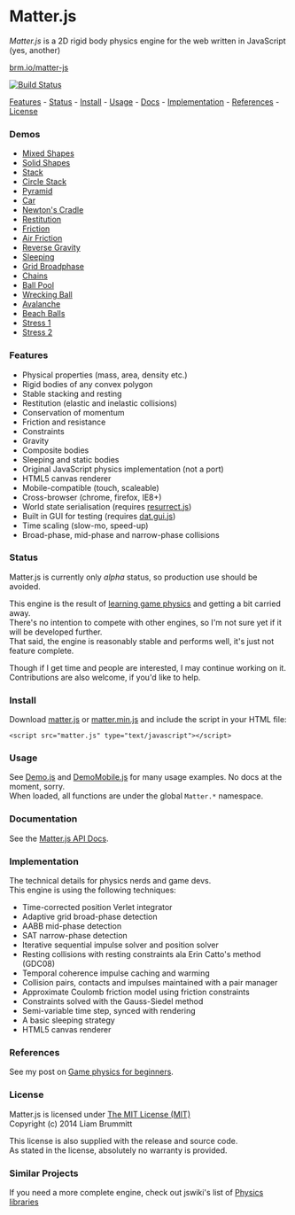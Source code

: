 # Matter.js

*Matter.js* is a 2D rigid body physics engine for the web written in JavaScript (yes, another)

[brm.io/matter-js](http://brm.io/matter-js)

[![Build Status](https://travis-ci.org/liabru/matter-js.png?branch=master)](https://travis-ci.org/liabru/matter-js)

[Features](#features) - [Status](#status) - [Install](#install) - [Usage](#usage) -  [Docs](http://brm.io/matter-js/) - [Implementation](#implementation) - [References](#references) - [License](#license)

### Demos

- [Mixed Shapes](http://brm.io/matter-js-demo#mixed)
- [Solid Shapes](http://brm.io/matter-js-demo#mixedSolid)
- [Stack](http://brm.io/matter-js-demo#stack)
- [Circle Stack](http://brm.io/matter-js-demo#circleStack)
- [Pyramid](http://brm.io/matter-js-demo#pyramid)
- [Car](http://brm.io/matter-js-demo#car)
- [Newton's Cradle](http://brm.io/matter-js-demo#newtonsCradle)
- [Restitution](http://brm.io/matter-js-demo#restitution)
- [Friction](http://brm.io/matter-js-demo#friction)
- [Air Friction](http://brm.io/matter-js-demo#airFriction)
- [Reverse Gravity](http://brm.io/matter-js-demo#gravity)
- [Sleeping](http://brm.io/matter-js-demo#sleeping)
- [Grid Broadphase](http://brm.io/matter-js-demo#broadphase)
- [Chains](http://brm.io/matter-js-demo#chains)
- [Ball Pool](http://brm.io/matter-js-demo#ballPool)
- [Wrecking Ball](http://brm.io/matter-js-demo#wreckingBall)
- [Avalanche](http://brm.io/matter-js-demo#avalanche)
- [Beach Balls](http://brm.io/matter-js-demo#beachBalls)
- [Stress 1](http://brm.io/matter-js-demo#stress)
- [Stress 2](http://brm.io/matter-js-demo#stress2)

### Features

-   Physical properties (mass, area, density etc.)
-   Rigid bodies of any convex polygon
-   Stable stacking and resting
-   Restitution (elastic and inelastic collisions)
-   Conservation of momentum
-   Friction and resistance
-   Constraints
-   Gravity
-   Composite bodies
-   Sleeping and static bodies
-   Original JavaScript physics implementation (not a port)
-   HTML5 canvas renderer
-   Mobile-compatible (touch, scaleable)
-   Cross-browser (chrome, firefox, IE8+)
-   World state serialisation (requires
    [resurrect.js](https://github.com/skeeto/resurrect-js))
-   Built in GUI for testing (requires
    [dat.gui.js](http://workshop.chromeexperiments.com/examples/gui/))
-   Time scaling (slow-mo, speed-up)
-   Broad-phase, mid-phase and narrow-phase collisions

### Status

Matter.js is currently only *alpha* status, so production use should be avoided.

This engine is the result of [learning game physics](http://brm.io/game-physics-for-beginners/) and getting a bit carried away. 
<br>There's no intention to compete with other engines, so I'm not sure yet if it will be developed further. 
<br>That said, the engine is reasonably stable and performs well, it's just not feature complete.

Though if I get time and people are interested, I may continue working on it.
<br>Contributions are also welcome, if you'd like to help.

### Install

Download [matter.js](https://raw2.github.com/liabru/matter-js/master/build/matter.js) or [matter.min.js](https://raw2.github.com/liabru/matter-js/master/build/matter.min.js) and include the script in your HTML file:

	<script src="matter.js" type="text/javascript"></script>

### Usage

See [Demo.js](https://raw2.github.com/liabru/matter-js/master/demo/js/Demo.js) and [DemoMobile.js](https://raw2.github.com/liabru/matter-js/master/demo/js/DemoMobile.js) for many usage examples. No docs at the moment, sorry.
<br>When loaded, all functions are under the global <code>Matter.*</code> namespace.

### Documentation

See the [Matter.js API Docs](http://brm.io/matter-js/).

### Implementation

The technical details for physics nerds and game devs.
<br>This engine is using the following techniques:

-   Time-corrected position Verlet integrator
-   Adaptive grid broad-phase detection
-   AABB mid-phase detection
-   SAT narrow-phase detection
-   Iterative sequential impulse solver and position solver
-   Resting collisions with resting constraints ala Erin Catto's method
    (GDC08)
-   Temporal coherence impulse caching and warming
-   Collision pairs, contacts and impulses maintained with a pair
    manager
-   Approximate Coulomb friction model using friction constraints
-   Constraints solved with the Gauss-Siedel method
-   Semi-variable time step, synced with rendering
- 	A basic sleeping strategy
-   HTML5 canvas renderer

### References

See my post on [Game physics for beginners](http://brm.io/game-physics-for-beginners/).

### License

Matter.js is licensed under [The MIT License (MIT)](http://opensource.org/licenses/MIT)
<br/>Copyright (c) 2014 Liam Brummitt

This license is also supplied with the release and source code.
<br/>As stated in the license, absolutely no warranty is provided.

### Similar Projects

If you need a more complete engine, check out jswiki's list of [Physics libraries](https://github.com/bebraw/jswiki/wiki/Physics-libraries)